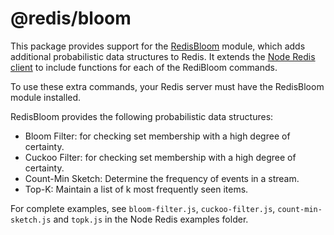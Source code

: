 # @redis/bloom

This package provides support for the [RedisBloom](https://redisbloom.io) module, which adds additional probabilistic data structures to Redis.  It extends the [Node Redis client](https://github.com/redis/node-redis) to include functions for each of the RediBloom commands.

To use these extra commands, your Redis server must have the RedisBloom module installed.

RedisBloom provides the following probabilistic data structures:

* Bloom Filter: for checking set membership with a high degree of certainty.
* Cuckoo Filter: for checking set membership with a high degree of certainty.
* Count-Min Sketch: Determine the frequency of events in a stream.
* Top-K: Maintain a list of k most frequently seen items.

For complete examples, see `bloom-filter.js`, `cuckoo-filter.js`, `count-min-sketch.js` and `topk.js` in the Node Redis examples folder.
